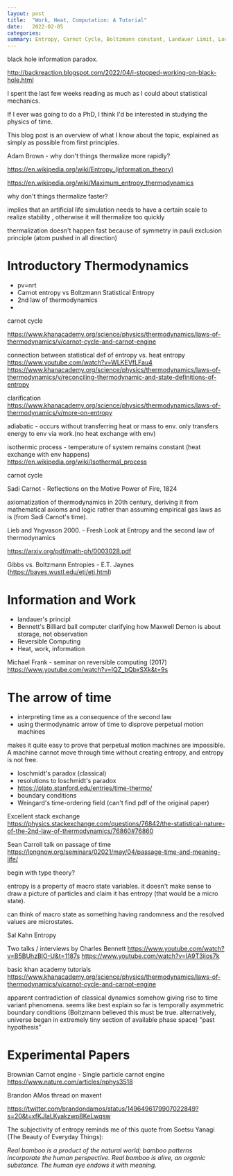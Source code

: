 ```yaml
---
layout: post
title:  "Work, Heat, Computation: A Tutorial"
date:   2022-02-05
categories:
summary: Entropy, Carnot Cycle, Boltzmann constant, Landauer Limit, Loschmidt's Paradox, Reversibility of Physics, Magnetic Cooling, and the Second Law of Thermodynamics
---
```


black hole information paradox.

http://backreaction.blogspot.com/2022/04/i-stopped-working-on-black-hole.html

I spent the last few weeks reading as much as I could about statistical mechanics.

If I ever was going to do a PhD, I think I'd be interested in studying the physics of time.

This blog post is an overview of what I know about the topic, explained as simply as possible from first principles.


Adam Brown - why don't things thermalize more rapidly?


https://en.wikipedia.org/wiki/Entropy_(information_theory)

https://en.wikipedia.org/wiki/Maximum_entropy_thermodynamics


why don't things thermalize faster?

implies that an artificial life simulation needs to have a certain scale to realize stability , otherwise it will thermalize too quickly

thermalization doesn't happen fast because of symmetry in pauli exclusion principle (atom pushed in all direction)



# Introductory Thermodynamics
- pv=nrt
- Carnot entropy vs Boltzmann Statistical Entropy
- 2nd law of thermodynamics
- 
carnot cycle

https://www.khanacademy.org/science/physics/thermodynamics/laws-of-thermodynamics/v/carnot-cycle-and-carnot-engine

connection between statistical def of entropy vs. heat entropy https://www.youtube.com/watch?v=WLKEVfLFau4
https://www.khanacademy.org/science/physics/thermodynamics/laws-of-thermodynamics/v/reconciling-thermodynamic-and-state-definitions-of-entropy

clarification https://www.khanacademy.org/science/physics/thermodynamics/laws-of-thermodynamics/v/more-on-entropy


adiabatic - occurs without transferring heat or mass to env. only transfers energy to env via work.(no heat exchange with env)

isothermic process - temperature of system remains constant (heat exchange with env happens)
https://en.wikipedia.org/wiki/Isothermal_process

carnot cycle


Sadi Carnot - Reflections on the Motive Power of Fire, 1824

axiomatization of thermodynamics in 20th century, deriving it from mathematical axioms and logic rather than assuming empirical gas laws as is (from Sadi Carnot's time).

Lieb and Yngvason 2000. - Fresh Look at Entropy and the second law of thermodynamics

https://arxiv.org/pdf/math-ph/0003028.pdf


Gibbs vs. Boltzmann Entropies - E.T. Jaynes (https://bayes.wustl.edu/etj/etj.html)


# Information and Work
- landauer's principl
- Bennett's Billiard ball computer clarifying how Maxwell Demon is about storage, not observation
- Reversible Computing
- Heat, work, information

Michael Frank - seminar on reversible computing (2017) https://www.youtube.com/watch?v=IQZ_bQbxSXk&t=9s


# The arrow of time
- interpreting time as a consequence of the second law
- using thermodynamic arrow of time to disprove perpetual motion machines

makes it quite easy to prove that perpetual motion machines are impossible.
A machine cannot move through time without creating entropy, and entropy is not free.


- loschmidt's paradox (classical)
- resolutions to loschmidt's paradox
- https://plato.stanford.edu/entries/time-thermo/
- boundary conditions
- Weingard's time-ordering field (can't find pdf of the original paper)

Excellent stack exchange 
https://physics.stackexchange.com/questions/76842/the-statistical-nature-of-the-2nd-law-of-thermodynamics/76860#76860


Sean Carroll talk on passage of time
https://longnow.org/seminars/02021/may/04/passage-time-and-meaning-life/


begin with type theory?

entropy is a property of macro state variables. it doesn't make sense to draw a picture of particles and claim it has entropy (that would be a micro state).

can think of macro state as something having randomness and the resolved values are microstates.


Sal Kahn
Entropy


Two talks / interviews by Charles Bennett
https://www.youtube.com/watch?v=B5BUhzBlO-U&t=1187s
https://www.youtube.com/watch?v=IA9T3ijos7k


basic khan academy tutorials
https://www.khanacademy.org/science/physics/thermodynamics/laws-of-thermodynamics/v/carnot-cycle-and-carnot-engine


apparent contradiction of classical dynamics somehow giving rise to time variant phenomena. seems like best explain so far is temporally asymmetric boundary conditions (Boltzmann believed this must be true. alternatively, universe began in extremely tiny section of available phase space) "past hypothesis"


# Experimental Papers 

Brownian Carnot engine - Single particle carnot engine
https://www.nature.com/articles/nphys3518


Brandon AMos thread on maxent
 
https://twitter.com/brandondamos/status/1496496179907022849?s=20&t=xfKJlaLKyakzwp8KeLwqsw


The subjectivity of entropy reminds me of this quote from Soetsu Yanagi (The Beauty of Everyday Things): 

*Real bamboo is a product of the natural world; bamboo patterns incorporate the human perspective. Real bamboo is alive, an organic substance. The human eye endows it with meaning.* 
